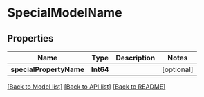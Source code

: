 # SpecialModelName

## Properties
Name | Type | Description | Notes
------------ | ------------- | ------------- | -------------
**specialPropertyName** | **Int64** |  | [optional] 

[[Back to Model list]](../README.md#documentation-for-models) [[Back to API list]](../README.md#documentation-for-api-endpoints) [[Back to README]](../README.md)


